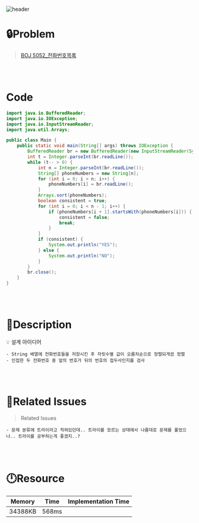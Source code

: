![header](https://capsule-render.vercel.app/api?type=waving&height=200&color=0:B2E6FF,100:FFB2D6&text=BOJ%205052&fontColor=FFFFFF&fontAlign=80&fontAlignY=35&fontSize=50)

# **🔒Problem**

> [BOJ 5052_전화번호목록](https://www.acmicpc.net/problem/5052)

<br>
<br>

# **Code**

```java
import java.io.BufferedReader;
import java.io.IOException;
import java.io.InputStreamReader;
import java.util.Arrays;

public class Main {
    public static void main(String[] args) throws IOException {
        BufferedReader br = new BufferedReader(new InputStreamReader(System.in));
        int t = Integer.parseInt(br.readLine());
        while (t-- > 0) {
            int n = Integer.parseInt(br.readLine());
            String[] phoneNumbers = new String[n];
            for (int i = 0; i < n; i++) {
                phoneNumbers[i] = br.readLine();
            }
            Arrays.sort(phoneNumbers);
            boolean consistent = true;
            for (int i = 0; i < n - 1; i++) {
                if (phoneNumbers[i + 1].startsWith(phoneNumbers[i])) {
                    consistent = false;
                    break;
                }
            }
            if (consistent) {
                System.out.println("YES");
            } else {
                System.out.println("NO");
            }
        }
        br.close();
    }
}

```

<br>
<br>

# **🔑Description**


<aside>
💡 설계 아이디어
    
    - String 배열에 전화번호들을 저장시킨 후 자릿수별 값이 오름차순으로 정렬되게끔 정렬
    - 인접한 두 전화번호 중 앞의 번호가 뒤의 번호의 접두사인지를 검사
    
</aside>

<br>
<br>

# **📑Related Issues**

> Related Issues
<aside>

    - 문제 분류에 트라이라고 적혀있던데.. 트라이를 모르는 상태에서 나름대로 문제를 풀었으나.. 트라이를 공부하는게 좋겠지..?

</aside>

<br>
<br>

# **🕛Resource**

| Memory | Time  | Implementation Time |
| -- |-------|---------------------|
| 34388KB | 568ms |  |
